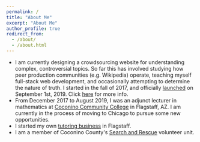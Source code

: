 ```yaml
---
permalink: /
title: "About Me"
excerpt: "About Me"
author_profile: true
redirect_from:
  - /about/
  - /about.html
---
```


* I am currently designing a crowdsourcing website for understanding complex, controversial topics.  So far this has involved studying how peer production communities (e.g. Wikipedia) operate, teaching myself full-stack web development, and occasionally attempting to determine the nature of truth.  I started in the fall of 2017, and officially [launched](https://www.idealogs.org) on September 1st, 2019.  Click [here](/portfolio/idealogs) for more info.
* From December 2017 to August 2019, I was an adjunct lecturer in mathematics at [Coconino Community College](https://www.coconino.edu) in Flagstaff, AZ. I am currently in the process of moving to Chicago to pursue some new opportunities.
* I started my own [tutoring business](http://www.flgmathtutor.net) in Flagstaff.
* I am a member of Coconino County's [Search and Rescue](http://coconinosar.org) volunteer unit.
